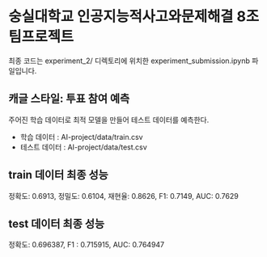 # 숭실대학교 인공지능적사고와문제해결 8조 팀프로젝트
최종 코드는 experiment_2/ 디렉토리에 위치한 experiment_submission.ipynb 파일입니다.
## 캐글 스타일: 투표 참여 예측
주어진 학습 데이터로 최적 모델을 만들어 테스트 데이터를 예측한다.
* 학습 데이터 : AI-project/data/train.csv
* 테스트 데이터 : AI-project/data/test.csv
## train 데이터 최종 성능
정확도: 0.6913, 정밀도: 0.6104, 재현율: 0.8626, F1: 0.7149, AUC: 0.7629
## test 데이터 최종 성능
정확도: 0.696387, F1 : 0.715915, AUC: 0.764947
